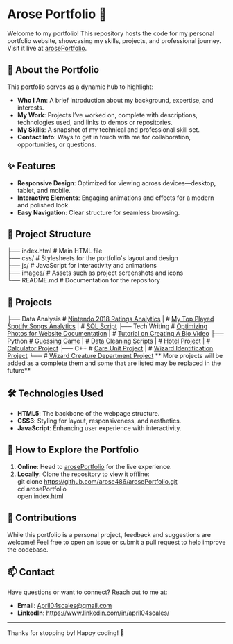 # Arose Portfolio 🌟  
Welcome to my portfolio! This repository hosts the code for my personal portfolio website, showcasing my skills, projects, and professional journey. Visit it live at [arosePortfolio](https://arose486.github.io/arosePortfolio/).  

## 🚀 About the Portfolio  
This portfolio serves as a dynamic hub to highlight:  
- **Who I Am**: A brief introduction about my background, expertise, and interests.  
- **My Work**: Projects I’ve worked on, complete with descriptions, technologies used, and links to demos or repositories.  
- **My Skills**: A snapshot of my technical and professional skill set.  
- **Contact Info**: Ways to get in touch with me for collaboration, opportunities, or questions.  

## ✨ Features  
- **Responsive Design**: Optimized for viewing across devices—desktop, tablet, and mobile.  
- **Interactive Elements**: Engaging animations and effects for a modern and polished look.  
- **Easy Navigation**: Clear structure for seamless browsing.  

## 📂 Project Structure  
├── index.html        # Main HTML file  
├── css/              # Stylesheets for the portfolio's layout and design  
├── js/               # JavaScript for interactivity and animations  
├── images/           # Assets such as project screenshots and icons  
└── README.md         # Documentation for the repository  

## 📂 Projects
├── Data Analysis  # [Nintendo 2018 Ratings Analytics](https://github.com/arose486/Nintendo-2018-Ratings-Analytics)
|                  # [My Top Played Spotify Songs Analytics](https://github.com/arose486/My-Top-Played-Spotify-Songs-Analytics)
|                  # [SQL Script](https://arose486.github.io/arosePortfolio/assets/annricebooksscript.pdf)
├── Tech Writing   # [Optimizing Photos for Website Documentation](https://arose486.github.io/arosePortfolio/assets/OptimizingPhotosforyourWebsiteArticle.pdf)
|                  # [Tutorial on Creating A Bio Video](https://arose486.github.io/arosePortfolio/assets/BioVideoTutorial.pdf)
├── Python         # [Guessing Game](https://arose486.github.io/arosePortfolio/assets/guessinggame.py.pdf)
|                  # [Data Cleaning Scripts](https://github.com/arose486/Data-Cleaning-Scripts)
|                  # [Hotel Project](https://github.com/arose486/Hotel-Project)
|                  # [Calculator Project](https://arose486.github.io/arosePortfolio/assets/calculator.py.pdf)
├── C++            # [Care Unit Project](https://arose486.github.io/arosePortfolio/assets/careunit.cpp)
|                  # [Wizard Identification Project](https://github.com/arose486/Wizard-Identification-Project)
└──                # [Wizard Creature Department Project](https://github.com/arose486/Wizard-Creature-Department-Project)
** More projects will be added as a complete them and some that are listed may be replaced in the future**

## 🛠️ Technologies Used  
- **HTML5**: The backbone of the webpage structure.  
- **CSS3**: Styling for layout, responsiveness, and aesthetics.  
- **JavaScript**: Enhancing user experience with interactivity.  

## 🌟 How to Explore the Portfolio  
1. **Online**: Head to [arosePortfolio](https://arose486.github.io/arosePortfolio/) for the live experience.  
2. **Locally**: Clone the repository to view it offline:  
git clone https://github.com/arose486/arosePortfolio.git  
cd arosePortfolio  
open index.html  

## 🤝 Contributions  
While this portfolio is a personal project, feedback and suggestions are welcome! Feel free to open an issue or submit a pull request to help improve the codebase.  

## 📫 Contact  
Have questions or want to connect? Reach out to me at:  
- **Email**: April04scales@gmail.com  
- **LinkedIn**: https://www.linkedin.com/in/april04scales/
---

Thanks for stopping by! Happy coding! 🚀  


<!---
arose486/arose486 is a ✨ special ✨ repository because its `README.md` (this file) appears on your GitHub profile.
You can click the Preview link to take a look at your changes.
--->
